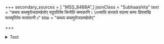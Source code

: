 +++
secondary_sources = [ "MSS_8488A",]
jsonClass = "Subhaashita"
text = "कथय कथमुरोजदामहेतोर् यदुपतिरेष चिनोति चम्पकानि।  \nभवति करतले यदस्य कम्पः प्रियसखि मत्स्मृतिरेव मत्सपत्नी॥"
title = "कथय कथमुरोजदामहेतोर्"

+++

<details><summary>Text</summary>

कथय कथमुरोजदामहेतोर् यदुपतिरेष चिनोति चम्पकानि।  
भवति करतले यदस्य कम्पः प्रियसखि मत्स्मृतिरेव मत्सपत्नी॥
</details>
